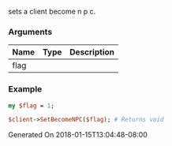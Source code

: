sets a client become n p c.
### Arguments
**Name**|**Type**|**Description**
:---|:---|:---
flag||

### Example

```perl
my $flag = 1;

$client->SetBecomeNPC($flag); # Returns void
```


Generated On 2018-01-15T13:04:48-08:00